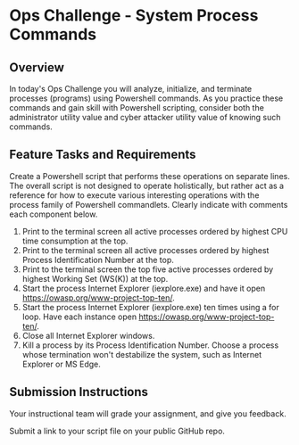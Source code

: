 # Ops Challenge - System Process Commands

## Overview

In today's Ops Challenge you will analyze, initialize, and terminate processes (programs) using Powershell commands. As you practice these commands and gain skill with Powershell scripting, consider both the administrator utility value and cyber attacker utility value of knowing such commands.

## Feature Tasks and Requirements

Create a Powershell script that performs these operations on separate lines. The overall script is not designed to operate holistically, but rather act as a reference for how to execute various interesting operations with the process family of Powershell commandlets. Clearly indicate with comments each component below.

  1. Print to the terminal screen all active processes ordered by highest CPU time consumption at the top.
  1. Print to the terminal screen all active processes ordered by highest Process Identification Number at the top.
  1. Print to the terminal screen the top five active processes ordered by highest Working Set (WS(K)) at the top.
  1. Start the process Internet Explorer (iexplore.exe) and have it open https://owasp.org/www-project-top-ten/.
  1. Start the process Internet Explorer (iexplore.exe) ten times using a for loop. Have each instance open https://owasp.org/www-project-top-ten/.
  1. Close all Internet Explorer windows.
  1. Kill a process by its Process Identification Number. Choose a process whose termination won't destabilize the system, such as Internet Explorer or MS Edge.

## Submission Instructions

Your instructional team will grade your assignment, and give you feedback.

Submit a link to your script file on your public GitHub repo.
